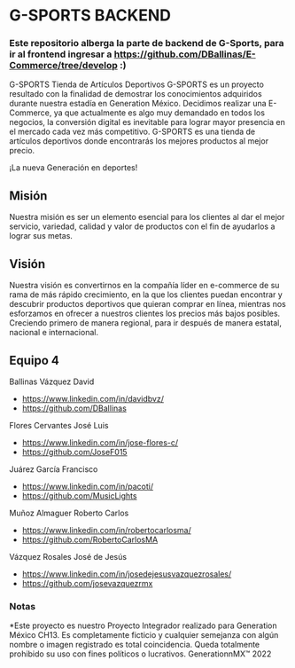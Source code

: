 # G-SPORTS BACKEND
### Este repositorio alberga la parte de backend de G-Sports, para ir al frontend ingresar a https://github.com/DBallinas/E-Commerce/tree/develop :)
G-SPORTS Tienda de Artículos Deportivos
G-SPORTS es un proyecto resultado con la finalidad de demostrar los conocimientos adquiridos durante nuestra estadía en Generation México. Decidimos realizar una E-Commerce, ya que actualmente es algo muy demandado en todos los negocios, la conversión digital es inevitable para lograr mayor presencia en el mercado cada vez más competitivo. G-SPORTS es una tienda de artículos deportivos donde encontrarás los mejores productos al mejor precio.

¡La nueva Generación en deportes!

## Misión
Nuestra misión es ser un elemento esencial para los clientes al dar el mejor servicio, variedad, calidad y valor de productos con el fin de ayudarlos a lograr sus metas.

## Visión
Nuestra visión es convertirnos en la compañía líder en e-commerce de su rama de más rápido crecimiento, en la que los clientes puedan encontrar y descubrir productos deportivos que quieran comprar en línea, mientras nos esforzamos en ofrecer a nuestros clientes los precios más bajos posibles. Creciendo primero de manera regional, para ir después de manera estatal, nacional e internacional.

## Equipo 4 

Ballinas Vázquez David
* https://www.linkedin.com/in/davidbvz/
* https://github.com/DBallinas

Flores Cervantes José Luis
* https://www.linkedin.com/in/jose-flores-c/
* https://github.com/JoseF015

Juárez García Francisco
* https://www.linkedin.com/in/pacoti/
* https://github.com/MusicLights

Muñoz Almaguer Roberto Carlos
* https://www.linkedin.com/in/robertocarlosma/
* https://github.com/RobertoCarlosMA

Vázquez Rosales José de Jesús
* https://www.linkedin.com/in/josedejesusvazquezrosales/
* https://github.com/josevazquezrmx

### Notas
*Este proyecto es nuestro Proyecto Integrador realizado para Generation México​ CH13. Es completamente ficticio y  cualquier semejanza con algún nombre o imagen registrado es total coincidencia. Queda totalmente prohibido su uso con fines políticos o lucrativos.
GenerationnMX™ 2022
